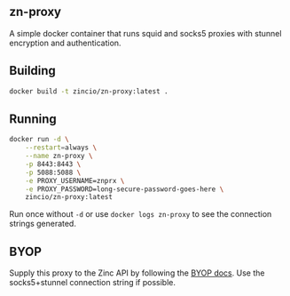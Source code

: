 zn-proxy
--------
A simple docker container that runs squid and socks5 proxies with stunnel encryption and authentication.

Building
--------
```bash
docker build -t zincio/zn-proxy:latest .
```

Running
-------
```bash
docker run -d \
    --restart=always \
    --name zn-proxy \
    -p 8443:8443 \
    -p 5088:5088 \
    -e PROXY_USERNAME=znprx \
    -e PROXY_PASSWORD=long-secure-password-goes-here \
    zincio/zn-proxy:latest
```
Run once without `-d` or use `docker logs zn-proxy` to see the connection strings generated.

BYOP
----
Supply this proxy to the Zinc API by following the [BYOP docs](https://docs.zincapi.com/#configure-zincapi-for-your-own-proxy-byop). Use the socks5+stunnel connection string if possible.
